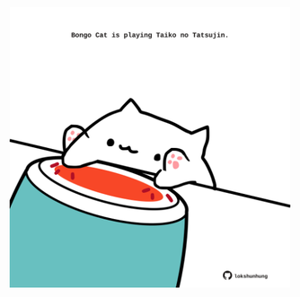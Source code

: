 <!-- built at 01/01/2022, 22:01:06 UTC -->
<p align="center">
  <img width="500" height="500" src="./ReadmeImage.svg">
</p>
